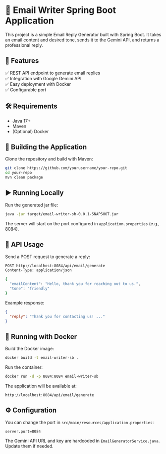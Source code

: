 # 📧 Email Writer Spring Boot Application

This project is a simple Email Reply Generator built with Spring Boot. It takes an email content and desired tone, sends it to the Gemini API, and returns a professional reply.

## 🚀 Features

✅ REST API endpoint to generate email replies  
✅ Integration with Google Gemini API  
✅ Easy deployment with Docker  
✅ Configurable port

## 🛠 Requirements

- Java 17+
- Maven
- (Optional) Docker

## 🔨 Building the Application

Clone the repository and build with Maven:

```bash
git clone https://github.com/yourusername/your-repo.git
cd your-repo
mvn clean package
```

## ▶️ Running Locally

Run the generated jar file:

```bash
java -jar target/email-writer-sb-0.0.1-SNAPSHOT.jar
```

The server will start on the port configured in `application.properties` (e.g., 8084).

## 🔗 API Usage

Send a POST request to generate a reply:

```bash
POST http://localhost:8084/api/email/generate
Content-Type: application/json

{
  "emailContent": "Hello, thank you for reaching out to us.",
  "tone": "friendly"
}
```

Example response:

```json
{
  "reply": "Thank you for contacting us! ..."
}
```

## 🐳 Running with Docker

Build the Docker image:

```bash
docker build -t email-writer-sb .
```

Run the container:

```bash
docker run -d -p 8084:8084 email-writer-sb
```

The application will be available at:

```
http://localhost:8084/api/email/generate
```

## ⚙️ Configuration

You can change the port in `src/main/resources/application.properties`:

```properties
server.port=8084
```

The Gemini API URL and key are hardcoded in `EmailGeneratorService.java`. Update them if needed.
